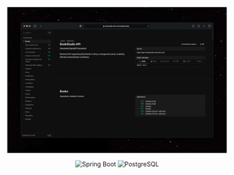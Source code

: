 <div align="center">
  <a href="https://bookstudio-site.vercel.app/docs/api">
    <img src="./images/readme.jpg" alt="Preview">
  </a>
  <p></p>
</div>

<div align="center">

![Spring Boot](https://img.shields.io/badge/Spring%20Boot-6DB33F?style=flat&logo=springboot&logoColor=white)
![PostgreSQL](https://img.shields.io/badge/PostgreSQL-4169E1?style=flat&logo=postgresql&logoColor=white)

</div>